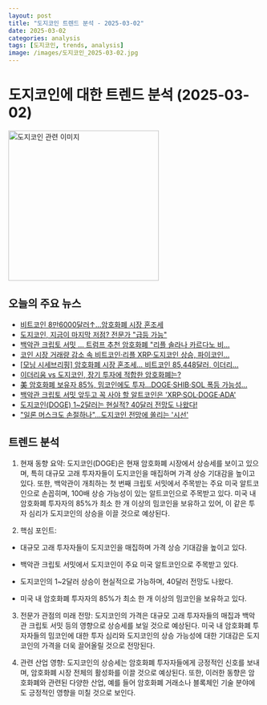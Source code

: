 ```yaml
---
layout: post
title: "도지코인 트렌드 분석 - 2025-03-02"
date: 2025-03-02
categories: analysis
tags: [도지코인, trends, analysis]
image: /images/도지코인_2025-03-02.jpg
---
```


# 도지코인에 대한 트렌드 분석 (2025-03-02)

<img src="https://nan0silver.github.io/auto_monitoring/images/도지코인_2025-03-02.jpg" alt="도지코인 관련 이미지" width="300">

## 오늘의 주요 뉴스

- [비트코인</b> 8만6000달러↑…암호화폐 시장 혼조세](https://www.digitaltoday.co.kr/news/articleView.html?idxno=555392)
- [도지코인</b>, 지금이 마지막 저점? 전문가 &quot;급등 가능&quot;](http://coinreaders.com/148436)
- [백악관 크립토 서밋 … 트럼프 추천 암호화폐 &quot;리플 솔라나 카르다노 비...](http://www.g-enews.com/ko-kr/news/article/news_all/2025030208425026964a01bf698f_1/article.html)
- [코인 시장 거래량 감소 속 비트코인·리플 XRP·도지코인</b> 상승, 파이코인...](https://www.topstarnews.net/news/articleView.html?idxno=15609197)
- [[모닝 시세브리핑] 암호화폐 시장 혼조세… 비트코인</b> 85,448달러, 이더리...](https://www.tokenpost.kr/article-225040)
- [이더리움 vs 도지코인</b>, 장기 투자에 적합한 암호화폐는?](http://coinreaders.com/148427)
- [美 암호화폐 보유자 85%, 밈코인</b>에도 투자...DOGE·SHIB·SOL 폭등 가능성...](http://coinreaders.com/148426)
- [백악관 크립토 서밋 앞두고 꼭 사야 할 알트코인</b>은 'XRP·SOL·DOGE·ADA'](http://coinreaders.com/148423)
- [도지코인</b>(DOGE) 1~2달러는 현실적? 40달러 전망도 나왔다!](http://coinreaders.com/148416)
- [&quot;일론 머스크도 손절하나&quot;...도지코인</b> 전망에 쏠리는 '시선'](https://www.gukjenews.com/news/articleView.html?idxno=3214269)

## 트렌드 분석

1. 현재 동향 요약: 도지코인(DOGE)은 현재 암호화폐 시장에서 상승세를 보이고 있으며, 특히 대규모 고래 투자자들이 도지코인을 매집하며 가격 상승 기대감을 높이고 있다. 또한, 백악관이 개최하는 첫 번째 크립토 서밋에서 주목받는 주요 미국 알트코인으로 손꼽히며, 100배 상승 가능성이 있는 알트코인으로 주목받고 있다. 미국 내 암호화폐 투자자의 85%가 최소 한 개 이상의 밈코인을 보유하고 있어, 이 같은 투자 심리가 도지코인의 상승을 이끌 것으로 예상된다.



2. 핵심 포인트: 

- 대규모 고래 투자자들이 도지코인을 매집하며 가격 상승 기대감을 높이고 있다.

- 백악관 크립토 서밋에서 도지코인이 주요 미국 알트코인으로 주목받고 있다.

- 도지코인의 1~2달러 상승이 현실적으로 가능하며, 40달러 전망도 나왔다.

- 미국 내 암호화폐 투자자의 85%가 최소 한 개 이상의 밈코인을 보유하고 있다.



3. 전문가 관점의 미래 전망: 도지코인의 가격은 대규모 고래 투자자들의 매집과 백악관 크립토 서밋 등의 영향으로 상승세를 보일 것으로 예상된다. 미국 내 암호화폐 투자자들의 밈코인에 대한 투자 심리와 도지코인의 상승 가능성에 대한 기대감은 도지코인의 가격을 더욱 끌어올릴 것으로 전망된다.



4. 관련 산업 영향: 도지코인의 상승세는 암호화폐 투자자들에게 긍정적인 신호를 보내며, 암호화폐 시장 전체의 활성화를 이끌 것으로 예상된다. 또한, 이러한 동향은 암호화폐와 관련된 다양한 산업, 예를 들어 암호화폐 거래소나 블록체인 기술 분야에도 긍정적인 영향을 미칠 것으로 보인다.